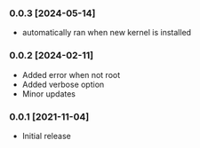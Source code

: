 ### 0.0.3 [2024-05-14] ###

* automatically ran when new kernel is installed


### 0.0.2 [2024-02-11] ###

* Added error when not root
* Added verbose option
* Minor updates


### 0.0.1 [2021-11-04] ###

* Initial release
